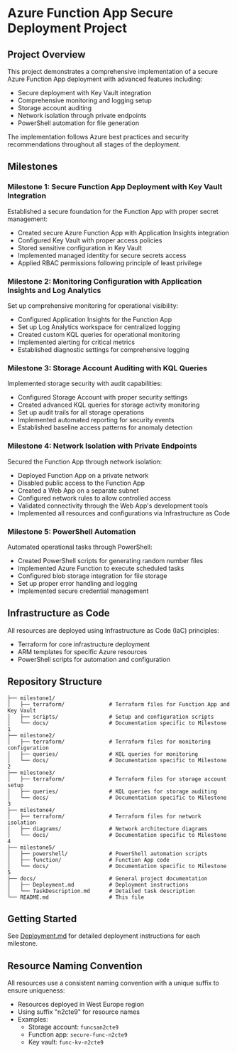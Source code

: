 # Azure Function App Secure Deployment Project

## Project Overview

This project demonstrates a comprehensive implementation of a secure Azure Function App deployment with advanced features including:

- Secure deployment with Key Vault integration
- Comprehensive monitoring and logging setup
- Storage account auditing
- Network isolation through private endpoints
- PowerShell automation for file generation

The implementation follows Azure best practices and security recommendations throughout all stages of the deployment.

## Milestones

### Milestone 1: Secure Function App Deployment with Key Vault Integration

Established a secure foundation for the Function App with proper secret management:

- Created secure Azure Function App with Application Insights integration
- Configured Key Vault with proper access policies
- Stored sensitive configuration in Key Vault
- Implemented managed identity for secure secrets access
- Applied RBAC permissions following principle of least privilege

### Milestone 2: Monitoring Configuration with Application Insights and Log Analytics

Set up comprehensive monitoring for operational visibility:

- Configured Application Insights for the Function App
- Set up Log Analytics workspace for centralized logging
- Created custom KQL queries for operational monitoring
- Implemented alerting for critical metrics
- Established diagnostic settings for comprehensive logging

### Milestone 3: Storage Account Auditing with KQL Queries

Implemented storage security with audit capabilities:

- Configured Storage Account with proper security settings
- Created advanced KQL queries for storage activity monitoring
- Set up audit trails for all storage operations
- Implemented automated reporting for security events
- Established baseline access patterns for anomaly detection

### Milestone 4: Network Isolation with Private Endpoints

Secured the Function App through network isolation:

- Deployed Function App on a private network
- Disabled public access to the Function App
- Created a Web App on a separate subnet
- Configured network rules to allow controlled access
- Validated connectivity through the Web App's development tools
- Implemented all resources and configurations via Infrastructure as Code

### Milestone 5: PowerShell Automation

Automated operational tasks through PowerShell:

- Created PowerShell scripts for generating random number files
- Implemented Azure Function to execute scheduled tasks
- Configured blob storage integration for file storage
- Set up proper error handling and logging
- Implemented secure credential management

## Infrastructure as Code

All resources are deployed using Infrastructure as Code (IaC) principles:

- Terraform for core infrastructure deployment
- ARM templates for specific Azure resources
- PowerShell scripts for automation and configuration

## Repository Structure

```
├── milestone1/
│   ├── terraform/              # Terraform files for Function App and Key Vault
│   ├── scripts/                # Setup and configuration scripts
│   └── docs/                   # Documentation specific to Milestone 1
├── milestone2/
│   ├── terraform/              # Terraform files for monitoring configuration
│   ├── queries/                # KQL queries for monitoring
│   └── docs/                   # Documentation specific to Milestone 2
├── milestone3/
│   ├── terraform/              # Terraform files for storage account setup
│   ├── queries/                # KQL queries for storage auditing
│   └── docs/                   # Documentation specific to Milestone 3
├── milestone4/
│   ├── terraform/              # Terraform files for network isolation
│   ├── diagrams/               # Network architecture diagrams
│   └── docs/                   # Documentation specific to Milestone 4
├── milestone5/
│   ├── powershell/             # PowerShell automation scripts
│   ├── function/               # Function App code
│   └── docs/                   # Documentation specific to Milestone 5
├── docs/                       # General project documentation
│   ├── Deployment.md           # Deployment instructions
│   └── TaskDescription.md      # Detailed task description
└── README.md                   # This file
```

## Getting Started

See [Deployment.md](docs/Deployment.md) for detailed deployment instructions for each milestone.

## Resource Naming Convention

All resources use a consistent naming convention with a unique suffix to ensure uniqueness:
- Resources deployed in West Europe region
- Using suffix "n2cte9" for resource names
- Examples:
  - Storage account: `funcsan2cte9`
  - Function app: `secure-func-n2cte9`
  - Key vault: `func-kv-n2cte9`
